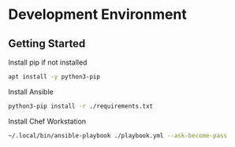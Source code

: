 # Development Environment

## Getting Started

Install pip if not installed

```bash
apt install -y python3-pip
```

Install Ansible

```bash
python3-pip install -r ./requirements.txt
```

Install Chef Workstation

```bash
~/.local/bin/ansible-playbook ./playbook.yml --ask-become-pass
```